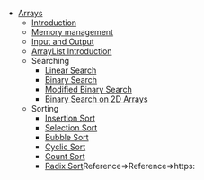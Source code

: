 - [Arrays](Reference=>https://youtu.be/n60Dn0UsbEk)
    - [Introduction](Reference=>https://youtu.be/n60Dn0UsbEk)
    - [Memory management](Reference=>https://youtu.be/n60Dn0UsbEk?t=632)
    - [Input and Output](Reference=>https://youtu.be/n60Dn0UsbEk?t=1675)
    - [ArrayList Introduction](Reference=>https://youtu.be/n60Dn0UsbEk?t=4868)
    - Searching
        - [Linear Search](Reference=>https://youtu.be/_HRA37X8N_Q)
        - [Binary Search](Reference=>https://youtu.be/f6UU7V3szVw)
        - [Modified Binary Search](Reference=>https://youtu.be/f6UU7V3szVw?t=2508)
        - [Binary Search on 2D Arrays](Reference=>https://www.youtube.com/watch?v=enI_KyGLYPo)
    - Sorting
        - [Insertion Sort](Reference=>https://youtu.be/By_5-RRqVeE)
        - [Selection Sort](Reference=>https://youtu.be/Nd4SCCIHFWk)
        - [Bubble Sort](Reference=>https://youtu.be/F5MZyqRp_IM)
        - [Cyclic Sort](Reference=>https://youtu.be/JfinxytTYFQ)
        - [Count Sort](Reference=>https://youtu.be/FOo820lJV1Y)
        - [Radix Sort](Reference=>https://youtu.be/mLi6VQDqAOs)Reference=>Reference=>https: